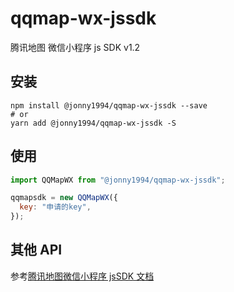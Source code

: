 # qqmap-wx-jssdk

腾讯地图 微信小程序 js SDK v1.2

## 安装

```
npm install @jonny1994/qqmap-wx-jssdk --save
# or
yarn add @jonny1994/qqmap-wx-jssdk -S
```

## 使用

```js
import QQMapWX from "@jonny1994/qqmap-wx-jssdk";

qqmapsdk = new QQMapWX({
  key: "申请的key",
});
```

## 其他 API

参考[腾讯地图微信小程序 jsSDK 文档](http://lbs.qq.com/qqmap_wx_jssdk/index.html)
